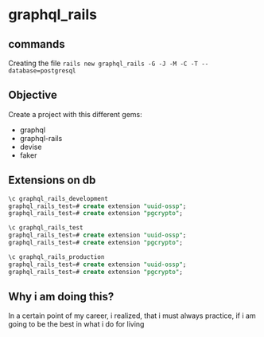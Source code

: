 # graphql_rails

## commands
Creating the file
`rails new graphql_rails -G -J -M -C -T --database=postgresql`

## Objective
Create a project with this different gems:

- graphql
- graphql-rails
- devise
- faker

## Extensions on db
```sql
\c graphql_rails_development
graphql_rails_test=# create extension "uuid-ossp";
graphql_rails_test=# create extension "pgcrypto";

\c graphql_rails_test
graphql_rails_test=# create extension "uuid-ossp";
graphql_rails_test=# create extension "pgcrypto";

\c graphql_rails_production
graphql_rails_test=# create extension "uuid-ossp";
graphql_rails_test=# create extension "pgcrypto";
```

## Why i am doing this?
In a certain point of my career, i realized, that i must always practice, if i am going to be the best in what i do for living
